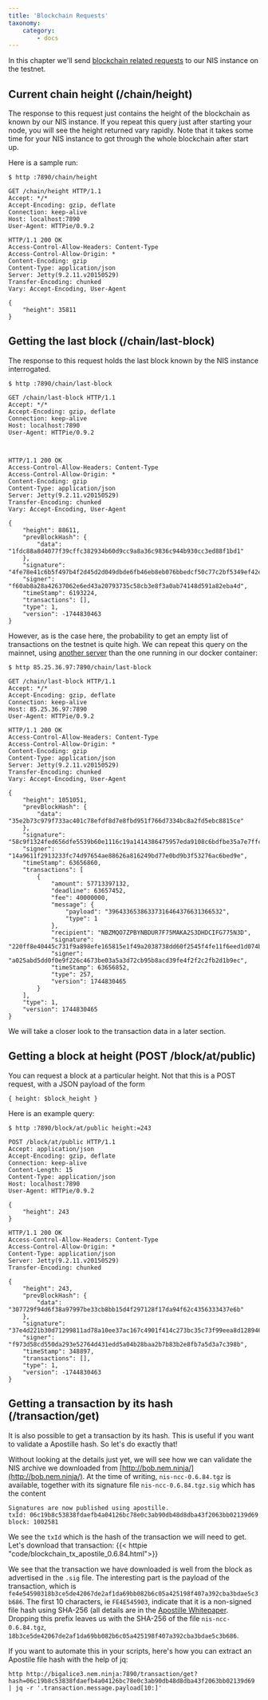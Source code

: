 ```yaml
---
title: 'Blockchain Requests'
taxonomy:
    category:
        - docs
---
```


In this chapter we'll send [blockchain related requests](http://bob.nem.ninja/docs/#block-chain-related-requests) to our NIS instance on the testnet.

## Current chain height (/chain/height)

The response to this request just contains the height of the blockchain as known by our NIS instance.
If you repeat this query just after starting your node, you will see the height returned vary rapidly.
Note that it takes some time for your NIS instance to got through the whole blockchain after start up.

Here is a sample run:

```HTTP
$ http :7890/chain/height

GET /chain/height HTTP/1.1
Accept: */*
Accept-Encoding: gzip, deflate
Connection: keep-alive
Host: localhost:7890
User-Agent: HTTPie/0.9.2

HTTP/1.1 200 OK
Access-Control-Allow-Headers: Content-Type
Access-Control-Allow-Origin: *
Content-Encoding: gzip
Content-Type: application/json
Server: Jetty(9.2.11.v20150529)
Transfer-Encoding: chunked
Vary: Accept-Encoding, User-Agent

{
    "height": 35811
}
```


## Getting the last block (/chain/last-block)

The response to this request holds the last block known by the NIS instance interrogated.

```HTTP
$ http :7890/chain/last-block

GET /chain/last-block HTTP/1.1
Accept: */*
Accept-Encoding: gzip, deflate
Connection: keep-alive
Host: localhost:7890
User-Agent: HTTPie/0.9.2



HTTP/1.1 200 OK
Access-Control-Allow-Headers: Content-Type
Access-Control-Allow-Origin: *
Content-Encoding: gzip
Content-Type: application/json
Server: Jetty(9.2.11.v20150529)
Transfer-Encoding: chunked
Vary: Accept-Encoding, User-Agent

{
    "height": 88611, 
    "prevBlockHash": {
        "data": "1fdc88a8d4077f39cffc382934b60d9cc9a8a36c9836c944b930cc3ed88f1bd1"
    }, 
    "signature": "4fe78e41c6b5f497b4f2d45d2d049dbde6fb46eb8eb076bbedcf50c77c2bf5349ef42e83183ffae9f2fbafe38b57c76485c11f2434e40c84c2e83bd276bb8e00", 
    "signer": "f60ab8a28a42637062e6ed43a20793735c58cb3e8f3a0ab74148d591a82eba4d", 
    "timeStamp": 6193224, 
    "transactions": [], 
    "type": 1, 
    "version": -1744830463
}
```

However, as is the case here, the probability to get an empty list of transactions on the testnet is quite high.
We can repeat this query on the mainnet, using [another server](http://chain.nem.ninja/#/nodes) than the one running in our docker container:

```HTTP
$ http 85.25.36.97:7890/chain/last-block

GET /chain/last-block HTTP/1.1
Accept: */*
Accept-Encoding: gzip, deflate
Connection: keep-alive
Host: 85.25.36.97:7890
User-Agent: HTTPie/0.9.2

HTTP/1.1 200 OK
Access-Control-Allow-Headers: Content-Type
Access-Control-Allow-Origin: *
Content-Encoding: gzip
Content-Type: application/json
Server: Jetty(9.2.11.v20150529)
Transfer-Encoding: chunked
Vary: Accept-Encoding, User-Agent

{
    "height": 1051051, 
    "prevBlockHash": {
        "data": "35e2b73c979f733ac401c78efdf8d7e8fbd951f766d7334bc8a2fd5ebc8815ce"
    }, 
    "signature": "58c9f1324fed656dfe5539b60e1116c19a1414386475957eda9108c6bdfbe35a7e7ffc413e963bf690e0612b750004f66e12b11656bd53a3326cae3fc9c99e0c", 
    "signer": "14a9611f2913233fc74d97654ae88626a816249bd77e0bd9b3f53276ac6bed9e", 
    "timeStamp": 63656860, 
    "transactions": [
        {
            "amount": 57713397132, 
            "deadline": 63657452, 
            "fee": 40000000, 
            "message": {
                "payload": "39643365386337316464376631366532", 
                "type": 1
            }, 
            "recipient": "NBZMQO7ZPBYNBDUR7F75MAKA2S3DHDCIFG775N3D", 
            "signature": "220ff8e40445c731f9a898efe165815e1f49a2038738dd60f2545f4fe11f6eed1d074bcf28a06f576d892ce094a2b2730c066f830b6eb23ef0cdbaf7ade1680d", 
            "signer": "a025abd5dd0f0e9f226c4673be03a5a3d72cb95b8acd39fe4f2f2c2fb2d1b9ec", 
            "timeStamp": 63656852, 
            "type": 257, 
            "version": 1744830465
        }
    ], 
    "type": 1, 
    "version": 1744830465
}
```

We will take a closer look to the transaction data in a later section.

## Getting a block at height (POST /block/at/public)

You can request a block at a particular height. Not that this is a POST request, with a JSON payload of the form
```
{ height: $block_height }
```

Here is an example query:
```HTTP
$ http :7890/block/at/public height:=243

POST /block/at/public HTTP/1.1
Accept: application/json
Accept-Encoding: gzip, deflate
Connection: keep-alive
Content-Length: 15
Content-Type: application/json
Host: localhost:7890
User-Agent: HTTPie/0.9.2

{
    "height": 243
}

HTTP/1.1 200 OK
Access-Control-Allow-Headers: Content-Type
Access-Control-Allow-Origin: *
Content-Type: application/json
Server: Jetty(9.2.11.v20150529)
Transfer-Encoding: chunked

{
    "height": 243, 
    "prevBlockHash": {
        "data": "307729f94d6f38a97997be33cb8bb15d4f297128f17da94f62c4356333437e6b"
    }, 
    "signature": "37e4d221b30d71299811ad78a10ee37ac167c4901f414c273bc35c73f99eea8d128946392cbe8cf8ba3bb16e3aa45845ed535dc5f65401c76c7e58f2642fa703", 
    "signer": "f973d58cd550da293e52764d431edd5a04b28baa2b7b83b2e8fb7a5d3a7c398b", 
    "timeStamp": 348897, 
    "transactions": [], 
    "type": 1, 
    "version": -1744830463
}
```

## Getting a transaction by its hash (/transaction/get)

It is also possible to get a transaction by its hash. This is useful if you want to validate a Apostille hash.
So let's do exactly that!

Without looking at the details just yet, we will see how we can validate the NIS archive we downloaded from [http://bob.nem.ninja/](http://bob.nem.ninja/).
At the time of writing, `nis-ncc-0.6.84.tgz` is available, together with its signature file `nis-ncc-0.6.84.tgz.sig` which has the content
```
Signatures are now published using apostille.
txId: 06c19b8c53838fdaefb4a04126bc78e0c3ab90db48d8dba43f2063bb02139d69
block: 1002581
```
We see the `txId` which is the hash of the transaction we will need to get. Let's download that transaction:
{{< httpie "code/blockchain_tx_apostile_0.6.84.html">}}

We see that the transaction we have downloaded is well from the block as advertised in the `.sig` file. 
The interesting part is the payload of the transaction, which is `fe4e54590318b3ce5de42067de2af1da69bb082b6c05a425198f407a392cba3bdae5c3b686`.
The first 10 characters, ie `FE4E545903`, indicate that it is a non-signed file hash using SHA-256 (all details are in the [Apostille Whitepaper](https://www.nem.io/ApostilleWhitePaper.pdf). Dropping this prefix leaves us with the SHA-256 of the file `nis-ncc-0.6.84.tgz`, `18b3ce5de42067de2af1da69bb082b6c05a425198f407a392cba3bdae5c3b686`.

If you want to automate this in your scripts, here's how you can extract an Apostile file hash with the help of jq:
```
http http://bigalice3.nem.ninja:7890/transaction/get?hash=06c19b8c53838fdaefb4a04126bc78e0c3ab90db48d8dba43f2063bb02139d69 | jq -r '.transaction.message.payload[10:]'
```
